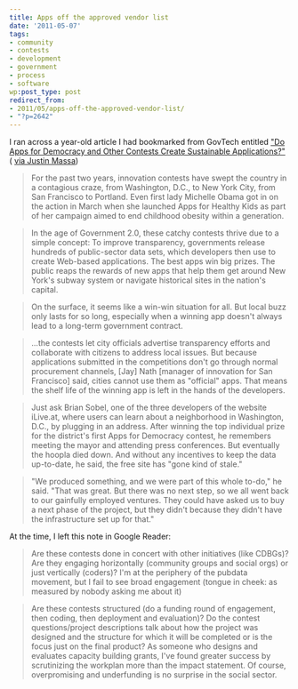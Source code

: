```yaml
---
title: Apps off the approved vendor list
date: '2011-05-07'
tags:
- community
- contests
- development
- government
- process
- software
wp:post_type: post
redirect_from:
- 2011/05/apps-off-the-approved-vendor-list/
- "?p=2642"
---
```


I ran across a year-old article I had bookmarked from GovTech entitled ["Do Apps for Democracy and Other Contests Create Sustainable Applications?"](http://www.govtech.com/e-government/Do-Apps-for-Democracy-and-Other.html?id=765522&story_pg=1&full=1) ( [via Justin Massa](http://www.justinmassa.com/))

> For the past two years, innovation contests have swept the country in a contagious craze, from Washington, D.C., to New York City, from San Francisco to Portland. Even first lady Michelle Obama got in on the action in March when she launched Apps for Healthy Kids as part of her campaign aimed to end childhood obesity within a generation.

>

> In the age of Government 2.0, these catchy contests thrive due to a simple concept: To improve transparency, governments release hundreds of public-sector data sets, which developers then use to create Web-based applications. The best apps win big prizes. The public reaps the rewards of new apps that help them get around New York's subway system or navigate historical sites in the nation's capital.

>

> On the surface, it seems like a win-win situation for all. But local buzz only lasts for so long, especially when a winning app doesn't always lead to a long-term government contract.

>

> ...the contests let city officials advertise transparency efforts and collaborate with citizens to address local issues. But because applications submitted in the competitions don't go through normal procurement channels, [Jay] Nath [manager of innovation for San Francisco] said, cities cannot use them as "official" apps. That means the shelf life of the winning app is left in the hands of the developers.

>

> Just ask Brian Sobel, one of the three developers of the website iLive.at, where users can learn about a neighborhood in Washington, D.C., by plugging in an address. After winning the top individual prize for the district's first Apps for Democracy contest, he remembers meeting the mayor and attending press conferences. But eventually the hoopla died down. And without any incentives to keep the data up-to-date, he said, the free site has "gone kind of stale."

>

> "We produced something, and we were part of this whole to-do," he said. "That was great. But there was no next step, so we all went back to our gainfully employed ventures. They could have asked us to buy a next phase of the project, but they didn't because they didn't have the infrastructure set up for that."

At the time, I left this note in Google Reader:

> Are these contests done in concert with other initiatives (like CDBGs)? Are they engaging horizontally (community groups and social orgs) or just vertically (coders)? I'm at the periphery of the pubdata movement, but I fail to see broad engagement (tongue in cheek: as measured by nobody asking me about it)

>

> Are these contests structured (do a funding round of engagement, then coding, then deployment and evaluation)? Do the contest questions/project descriptions talk about how the project was designed and the structure for which it will be completed or is the focus just on the final product? As someone who designs and evaluates capacity building grants, I've found greater success by scrutinizing the workplan more than the impact statement. Of course, overpromising and underfunding is no surprise in the social sector.

 

